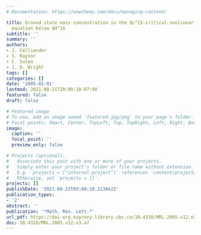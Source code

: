 ```yaml
---
# Documentation: https://wowchemy.com/docs/managing-content/

title: Ground state mass concentration in the $L^2$-critical nonlinear Schrödinger
  equation below $H^1$
subtitle: ''
summary: ''
authors:
- J. Colliander
- S. Raynor
- C. Sulem
- J. D. Wright
tags: []
categories: []
date: '2005-01-01'
lastmod: 2021-08-21T20:08:18-07:00
featured: false
draft: false

# Featured image
# To use, add an image named `featured.jpg/png` to your page's folder.
# Focal points: Smart, Center, TopLeft, Top, TopRight, Left, Right, BottomLeft, Bottom, BottomRight.
image:
  caption: ''
  focal_point: ''
  preview_only: false

# Projects (optional).
#   Associate this post with one or more of your projects.
#   Simply enter your project's folder or file name without extension.
#   E.g. `projects = ["internal-project"]` references `content/project/deep-learning/index.md`.
#   Otherwise, set `projects = []`.
projects: []
publishDate: '2021-08-22T03:08:18.213842Z'
publication_types:
- '2'
abstract: ''
publication: '*Math. Res. Lett.*'
url_pdf: https://doi-org.ezproxy.library.ubc.ca/10.4310/MRL.2005.v12.n3.a7
doi: 10.4310/MRL.2005.v12.n3.a7
---
```

